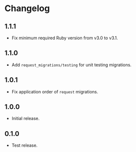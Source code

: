 # Changelog

## 1.1.1

- Fix minimum required Ruby version from v3.0 to v3.1.

## 1.1.0

- Add `request_migrations/testing` for unit testing migrations.

## 1.0.1

- Fix application order of `request` migrations.

## 1.0.0

- Initial release.

## 0.1.0

- Test release.
